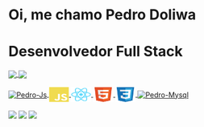 
# Oi, me chamo Pedro Doliwa

<h1 align="" style="font-weight: bold;">Desenvolvedor Full Stack</h1>

<div>
<a href="https://github.com/pedrodoliwa?tab=stars">
  <img height="180em" align="center" src="https://github-readme-stats.vercel.app/api?username=pedrodoliwa&theme=github_dark&show_icons=true"/>
</a>
  <a href ="https://github.com/pedrodoliwa/github-readme-stats"><img height="180em" align="center" src="https://github-readme-stats.vercel.app/api/top-langs/?username=pedrodoliwa&layout=compact&theme=github_dark">
</div>
<br>
<!-- COMENTADO!!! <a href="https://github.com/darkbecker4-97?tab=repositories">
  <img align="center" src="https://github-readme-stats.vercel.app/api/pin/?username=iagobecker&repo=OLX-Project-Node&theme=dark&show_icons=true"/>
</a>-->
  
<div style="display: inline_block">
  <img align="center" alt="Pedro-Js" height="30" width="40" src="https://user-images.githubusercontent.com/83254191/274595619-af967208-4a70-4970-be04-4b59935a54c7.png"/>

  <img align="center" alt="Pedro-Js" height="30" width="40" src="https://raw.githubusercontent.com/devicons/devicon/master/icons/javascript/javascript-plain.svg">
  <img align="center" alt="Pedro-React" height="30" width="40" src="https://raw.githubusercontent.com/devicons/devicon/master/icons/react/react-original.svg">
  <img align="center" alt="Pedro-HTML" height="30" width="40" src="https://raw.githubusercontent.com/devicons/devicon/master/icons/html5/html5-original.svg">
  <img align="center" alt="Pedro-CSS" height="30" width="40" src="https://raw.githubusercontent.com/devicons/devicon/master/icons/css3/css3-original.svg">
  <img align="center" alt="Pedro-Mysql" height="30" width="40" src="https://cdn.jsdelivr.net/gh/devicons/devicon/icons/mysql/mysql-original.svg">
</div>
<br>
<div>
  <a href = "https://www.linkedin.com/in/pedrodoliwa/" target="_blank"><img src="https://img.shields.io/badge/LinkedIn-0077B5?style=for-the-badge&logo=linkedin&logoColor=white" target="_blank"></a>
  <a href = "mailto:phdoliwa7@gmail.com" target="_blank"><img src="https://img.shields.io/badge/Gmail-D14836?style=for-the-badge&logo=gmail&logoColor=white" target="_blank"></a>
  <a href = "https://wa.me/5551982539220?text=Ol%C3%A1+Iago%2C+vim+pelo+seu+GitHub." target="_blank"><img src="https://img.shields.io/badge/WhatsApp-25D366?style=for-the-badge&logo=whatsapp&logoColor=white" target="_blank"></a>
</div>
